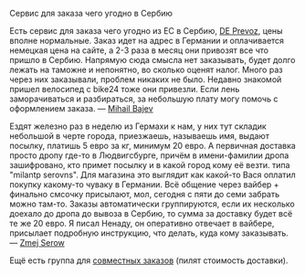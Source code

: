 Сервис для заказа чего угодно в Сербию

Есть сервис для заказа чего угодно из ЕС в Сербию, [DE Prevoz](https://deprevoz.com), цены вполне нормальные.
Заказ идет на адрес в Германии и оплачивается немецкая цена на сайте, а 2-3 раза в месяц они привозят все что пришло в Сербию.
Напрямую сюда смысла нет заказывать, будет долго лежать на таможне и непонятно, во сколько оценят налог.
Много раз через них заказывали, проблем никаких не было. Недавно знакомой пришел велосипед с bike24 тоже они привезли.
Если лень заморачиваться и разбираться, за небольшую плату могу помочь с оформлением заказа. — [Mihail Bajev](https://t.me/mbajev)

Ездят железно раз в неделю из Гермахи к нам, у них тут складик небольшой в черте города, приезжаешь, называешь имя,
выдают посылку, платишь 5 евро за кг, минимум 20 евро. А первичная доставка просто дропу где-то в Людвигсбурге,
причём в имени-фамилии дропа зашифровано, кто примет посылку и в какой город кому её везти. типа "milantp serovns".
Для магазина это выглядит как какой-то Вася оплатил покупку какому-то чуваку в Германии.
Всё общение через вайбер + финально смсочку присылают, мол, сегодня с пяти до семи забрать можно там-то.
Заказы автоматически группируются, если их несколько доехало до дропа до вывоза в Сербию, то сумма за доставку будет всё те же 20 евро.
Я писал Ненаду, он оперативно отвечает в вайбере, присылает подробную инструкцию, что делать, куда кому заказывать. — [Zmej Serow](https://t.me/zmejserow)

Ещё есть группа для [совместных заказов](https://t.me/+PceivOT7xsk1NGJi) (пилят стоимость доставки).
